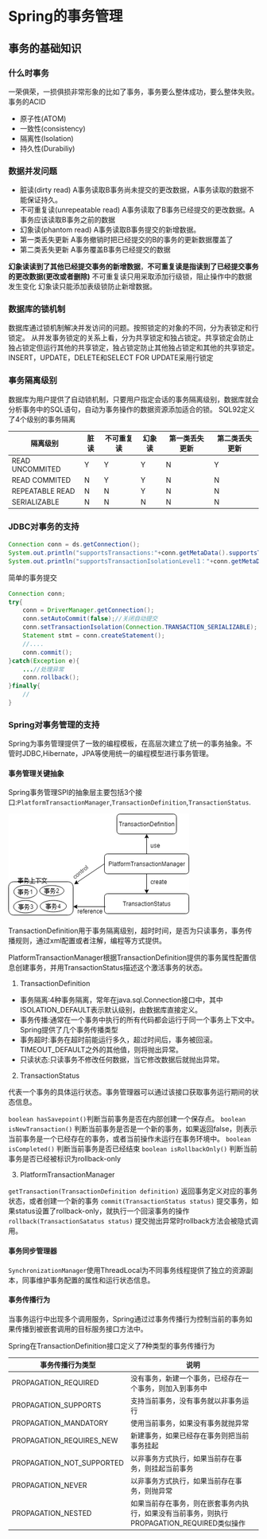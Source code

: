 # Spring的事务管理

## 事务的基础知识

### 什么时事务

一荣俱荣，一损俱损非常形象的比如了事务，事务要么整体成功，要么整体失败。
事务的ACID

+ 原子性(ATOM)
+ 一致性(consistency)
+ 隔离性(Isolation)
+ 持久性(Durabiliy)

### 数据并发问题

+ 脏读(dirty read) A事务读取B事务尚未提交的更改数据，A事务读取的数据不能保证持久。
+ 不可重复读(unrepeatable read) A事务读取了B事务已经提交的更改数据。A事务应该读取B事务之前的数据
+ 幻象读(phantom read) A事务读取B事务提交的新增数据。
+ 第一类丢失更新 A事务撤销时把已经提交的B的事务的更新数据覆盖了
+ 第二类丢失更新 A事务覆盖B事务已经提交的数据

**幻象读读到了其他已经提交事务的新增数据**，**不可重复读是指读到了已经提交事务的更改数据(更改或者删除)**
不可重复读只用采取添加行级锁，阻止操作中的数据发生变化
幻象读只能添加表级锁防止新增数据。

### 数据库的锁机制

数据库通过锁机制解决并发访问的问题。按照锁定的对象的不同，分为表锁定和行锁定。
从并发事务锁定的关系上看，分为共享锁定和独占锁定。共享锁定会防止独占锁定但运行其他的共享锁定，独占锁定防止其他独占锁定和其他的共享锁定。
INSERT，UPDATE，DELETE和SELECT FOR UPDATE采用行锁定

### 事务隔离级别

数据库为用户提供了自动锁机制，只要用户指定会话的事务隔离级别，数据库就会分析事务中的SQL语句，自动为事务操作的数据资源添加适合的锁。
SQL92定义了4个级别的事务隔离

|隔离级别|脏读|不可重复读|幻象读|第一类丢失更新|第二类丢失更新|
|-------|----|---------|------|------------|-------------|
|READ UNCOMMITED|Y|Y|Y|N|Y|
|READ COMMITED|N|Y|Y|N|N|Y|
|REPEATABLE READ|N|N|Y|N|N|
|SERIALIZABLE|N|N|N|N|N|

### JDBC对事务的支持

```java
Connection conn = ds.getConnection();
System.out.println("supportsTransactions:"+conn.getMetaData().supportsTransactions());//显式数据库是否支持事务
System.out.println("supportsTransactionIsolationLevel1："+conn.getMetaData().supportsTransactionIsolationLevel(1));//是否支持事务级别
```

简单的事务提交

```java
Connection conn;
try{
    conn = DriverManager.getConnection();
    conn.setAutoCommit(false);//关闭自动提交
    conn.setTransactionIsolation(Connection.TRANSACTION_SERIALIZABLE);
    Statement stmt = conn.createStatement();
    //....
    conn.commit();
}catch(Exception e){
    ...//处理异常
    conn.rollback();
}finally{
    //
}
```

### Spring对事务管理的支持

Spring为事务管理提供了一致的编程模板，在高层次建立了统一的事务抽象。不管时JDBC,Hibernate，JPA等使用统一的编程模型进行事务管理。

#### 事务管理关键抽象

Spring事务管理SPI的抽象层主要包括3个接口:`PlatformTransactionManager`,`TransactionDefinition`,`TransactionStatus`.

![sss](imgs/tx.png)

TransactionDefinition用于事务隔离级别，超时时间，是否为只读事务，事务传播规则，通过xml配置或者注解，编程等方式提供。

PlatformTransactionManager根据TransactionDefinition提供的事务属性配置信息创建事务，并用TransactionStatus描述这个激活事务的状态。

1. TransactionDefinition

+ 事务隔离:4种事务隔离，常年在java.sql.Connection接口中，其中ISOLATION_DEFAULT表示默认级别，由数据库直接定义。
+ 事务传播:通常在一个事务中执行的所有代码都会运行于同一个事务上下文中。Spring提供了几个事务传播类型
+ 事务超时:事务在超时前能运行多久，超过时间后，事务被回滚。TIMEOUT_DEFAULT之外的其他值，则将抛出异常。
+ 只读状态:只读事务不修改任何数据，当它修改数据后就抛出异常。

2. TransactionStatus

代表一个事务的具体运行状态。事务管理器可以通过该接口获取事务运行期间的状态信息。

`boolean hasSavepoint()`判断当前事务是否在内部创建一个保存点。
`boolean isNewTransaction()` 判断当前事务是否是一个新的事务，如果返回false，则表示当前事务是一个已经存在的事务，或者当前操作未运行在事务环境中。
`boolean isCompleted()` 判断当前事务是否已经结束
`boolean isRollbackOnly()` 判断当前事务是否已经被标识为rollback-only

3. PlatformTransactionManager

`getTransaction(TransactionDefinition definition)` 返回事务定义对应的事务状态，或者创建一个新的事务
`commit(TransactionStatus status)` 提交事务，如果status设置了rollback-only，就执行一个回滚事务的操作
`rollback(TransactionSatatus status)` 提交抛出异常时rollback方法会被隐式调用。

#### 事务同步管理器

`SynchronizationManager`使用ThreadLocal为不同事务线程提供了独立的资源副本，同事维护事务配置的属性和运行状态信息。

#### 事务传播行为

当事务运行中出现多个调用服务，Spring通过过事务传播行为控制当前的事务如果传播到被嵌套调用的目标服务接口方法中。

Spring在TransactionDefinition接口定义了7种类型的事务传播行为

|事务传播行为类型|说明|
|---------------|---|
|PROPAGATION_REQUIRED|没有事务，新建一个事务，已经存在一个事务，则加入到事务中|
|PROPAGATION_SUPPORTS|支持当前事务，没有事务就以非事务运行|
|PROPAGATION_MANDATORY|使用当前事务，如果没有事务就抛异常|
|PROPAGATION_REQUIRES_NEW|新建事务，如果已经存在事务则把当前事务挂起|
|PROPAGATION_NOT_SUPPORTED|以非事务方式执行，如果当前存在事务，则挂起当前事务|
|PROPAGATION_NEVER|以非事务方式执行，如果当前存在事务，则抛异常|
|PROPAGATION_NESTED|如果当前存在事务，则在嵌套事务内执行，如果没有当前事务，则执行PROPAGATION_REQUIRED类似操作|